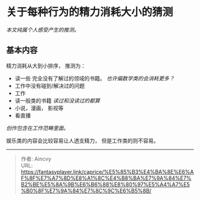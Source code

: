 # 关于每种行为的精力消耗大小的猜测


*本文纯属个人感受产生的推测。*



## 基本内容

精力消耗从大到小排序， 推测为：

- 读一些 完全没有了解过的领域的书籍。  *也许偏数学类的会消耗更多？*
- 工作中没有碰到/解决过的问题
- 工作
- 读一般类的书籍    *读过和没读过的都算*
- 小说，漫画， 影视等
- 看直播

*创作包含在工作范畴里面。*



娱乐类的内容会比较容易让人透支精力， 但是工作类的则不容易。 


---

> 作者: Aincvy  
> URL: https://fantasyplayer.link/caprice/%E5%85%B3%E4%BA%8E%E6%AF%8F%E7%A7%8D%E8%A1%8C%E4%B8%BA%E7%9A%84%E7%B2%BE%E5%8A%9B%E6%B6%88%E8%80%97%E5%A4%A7%E5%B0%8F%E7%9A%84%E7%8C%9C%E6%B5%8B/  

